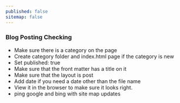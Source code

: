 ```yaml
---
published: false 
sitemap: false 
---
```


### Blog Posting Checking

* Make sure there is a category on the page
* Create category folder and index.html page if the category is new
* Set published: true
* Make sure that the front matter has a title on it
* Make sure that the layout is post
* Add date if you need a date other than the file name
* View it in the browser to make sure it looks right.
* ping google and bing with site map updates 
